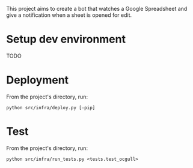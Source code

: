 This project aims to create a bot that watches a Google Spreadsheet and give a notification when a sheet is opened for edit.

# Setup dev environment
TODO

# Deployment
From the project's directory, run:
```
python src/infra/deploy.py [-pip]
```

# Test
From the project's directory, run:
```
python src/infra/run_tests.py <tests.test_ocgull>
```
